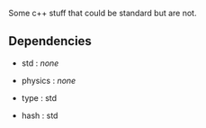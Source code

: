 Some c++ stuff that could be standard but are not.

## Dependencies

- std : *none*

- physics : *none*

- type : std

- hash : std
